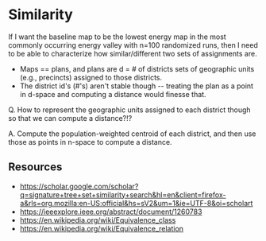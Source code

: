 # Similarity

If I want the baseline map to be the lowest energy map in the most commonly occurring energy valley
with n=100 randomized runs, then I need to be able to characterize how similar/different two sets of
assignments are.

- Maps == plans, and plans are d = # of districts sets of geographic units (e.g., precincts) assigned to those districts.
- The district id's (#'s) aren't stable though -- treating the plan as a point in d-space and computing a distance would finesse that.

Q. How to represent the geographic units assigned to each district though so that we can compute a distance?!?

A. Compute the population-weighted centroid of each district, and then use those as points in n-space to compute a distance.

## Resources

- https://scholar.google.com/scholar?q=signature+tree+set+similarity+search&hl=en&client=firefox-a&rls=org.mozilla:en-US:official&hs=sV2&um=1&ie=UTF-8&oi=scholart
- https://ieeexplore.ieee.org/abstract/document/1260783
- https://en.wikipedia.org/wiki/Equivalence_class
- https://en.wikipedia.org/wiki/Equivalence_relation